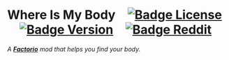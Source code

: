 
# Where Is My Body   [![Badge License]][License]   [![Badge Version]][Version]   [![Badge Reddit]][Reddit]

*A **[Factorio]** mod that helps you find your body.*

<br>




<br>

<!----------------------------------------------------------------------------->

[Badge License]: https://img.shields.io/badge/License-MIT-yellow.svg?style=for-the-badge
[Badge Version]: https://img.shields.io/badge/Version-2.6.0-40AEF0.svg?style=for-the-badge
[Badge Reddit]: https://img.shields.io/badge/ZwerOxotnik-FF4500.svg?style=for-the-badge&logoColor=white&logo=Reddit&labelColor=gray

[Factorio]: https://www.factorio.com/
[Version]: https://github.com/ZwerOxotnik/factorio-WhereIsMyBody/releases
[Reddit]: https://www.reddit.com/r/ZwerOxotnik/ 'Reddit Homepage'

[License]: LICENSE